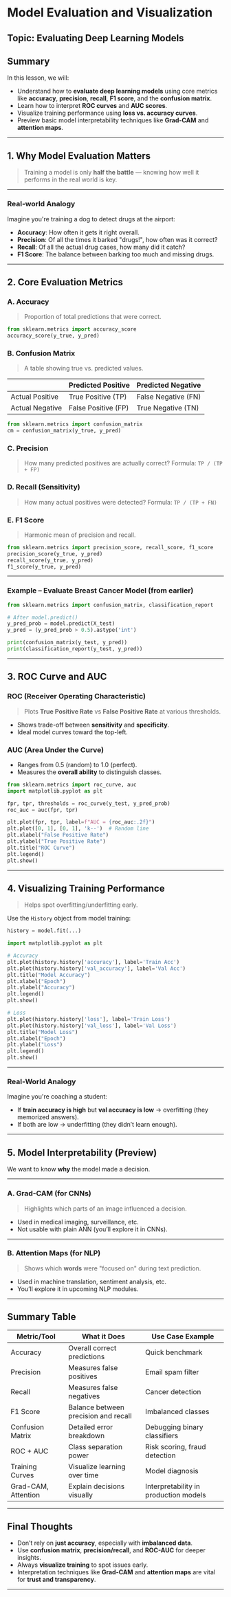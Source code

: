 #  Model Evaluation and Visualization  
## Topic: Evaluating Deep Learning Models  

##  Summary

In this lesson, we will:
- Understand how to **evaluate deep learning models** using core metrics like **accuracy**, **precision**, **recall**, **F1 score**, and the **confusion matrix**.
- Learn how to interpret **ROC curves** and **AUC scores**.
- Visualize training performance using **loss vs. accuracy curves**.
- Preview basic model interpretability techniques like **Grad-CAM** and **attention maps**.

---

## 1.  Why Model Evaluation Matters

> Training a model is only **half the battle** — knowing how well it performs in the real world is key.

---

###  Real-world Analogy

Imagine you're training a dog to detect drugs at the airport:
- **Accuracy**: How often it gets it right overall.
- **Precision**: Of all the times it barked "drugs!", how often was it correct?
- **Recall**: Of all the actual drug cases, how many did it catch?
- **F1 Score**: The balance between barking too much and missing drugs.

---

## 2.  Core Evaluation Metrics

### A. **Accuracy**
> Proportion of total predictions that were correct.

```python
from sklearn.metrics import accuracy_score
accuracy_score(y_true, y_pred)
````

### B. **Confusion Matrix**

> A table showing true vs. predicted values.

|                 | Predicted Positive  | Predicted Negative  |
| --------------- | ------------------- | ------------------- |
| Actual Positive | True Positive (TP)  | False Negative (FN) |
| Actual Negative | False Positive (FP) | True Negative (TN)  |

```python
from sklearn.metrics import confusion_matrix
cm = confusion_matrix(y_true, y_pred)
```

### C. **Precision**

> How many predicted positives are actually correct?
> Formula: `TP / (TP + FP)`

### D. **Recall (Sensitivity)**

> How many actual positives were detected?
> Formula: `TP / (TP + FN)`

### E. **F1 Score**

> Harmonic mean of precision and recall.

```python
from sklearn.metrics import precision_score, recall_score, f1_score
precision_score(y_true, y_pred)
recall_score(y_true, y_pred)
f1_score(y_true, y_pred)
```

---

###  Example – Evaluate Breast Cancer Model (from earlier)

```python
from sklearn.metrics import confusion_matrix, classification_report

# After model.predict()
y_pred_prob = model.predict(X_test)
y_pred = (y_pred_prob > 0.5).astype('int')

print(confusion_matrix(y_test, y_pred))
print(classification_report(y_test, y_pred))
```

---

## 3.  ROC Curve and AUC

### ROC (Receiver Operating Characteristic)

> Plots **True Positive Rate** vs **False Positive Rate** at various thresholds.

* Shows trade-off between **sensitivity** and **specificity**.
* Ideal model curves toward the top-left.

### AUC (Area Under the Curve)

* Ranges from 0.5 (random) to 1.0 (perfect).
* Measures the **overall ability** to distinguish classes.

```python
from sklearn.metrics import roc_curve, auc
import matplotlib.pyplot as plt

fpr, tpr, thresholds = roc_curve(y_test, y_pred_prob)
roc_auc = auc(fpr, tpr)

plt.plot(fpr, tpr, label=f"AUC = {roc_auc:.2f}")
plt.plot([0, 1], [0, 1], 'k--')  # Random line
plt.xlabel("False Positive Rate")
plt.ylabel("True Positive Rate")
plt.title("ROC Curve")
plt.legend()
plt.show()
```

---

## 4.  Visualizing Training Performance

> Helps spot overfitting/underfitting early.

Use the `History` object from model training:

```python
history = model.fit(...)

import matplotlib.pyplot as plt

# Accuracy
plt.plot(history.history['accuracy'], label='Train Acc')
plt.plot(history.history['val_accuracy'], label='Val Acc')
plt.title("Model Accuracy")
plt.xlabel("Epoch")
plt.ylabel("Accuracy")
plt.legend()
plt.show()

# Loss
plt.plot(history.history['loss'], label='Train Loss')
plt.plot(history.history['val_loss'], label='Val Loss')
plt.title("Model Loss")
plt.xlabel("Epoch")
plt.ylabel("Loss")
plt.legend()
plt.show()
```

---

###  Real-World Analogy

Imagine you're coaching a student:

* If **train accuracy is high** but **val accuracy is low** → overfitting (they memorized answers).
* If both are low → underfitting (they didn’t learn enough).

---

## 5.  Model Interpretability (Preview)

We want to know **why** the model made a decision.

---

### A. Grad-CAM (for CNNs)

> Highlights which parts of an image influenced a decision.

* Used in medical imaging, surveillance, etc.
* Not usable with plain ANN (you’ll explore it in CNNs).

---

### B. Attention Maps (for NLP)

> Shows which **words** were "focused on" during text prediction.

* Used in machine translation, sentiment analysis, etc.
* You’ll explore it in upcoming NLP modules.

---

##  Summary Table

| Metric/Tool         | What it Does                         | Use Case Example                      |
| ------------------- | ------------------------------------ | ------------------------------------- |
| Accuracy            | Overall correct predictions          | Quick benchmark                       |
| Precision           | Measures false positives             | Email spam filter                     |
| Recall              | Measures false negatives             | Cancer detection                      |
| F1 Score            | Balance between precision and recall | Imbalanced classes                    |
| Confusion Matrix    | Detailed error breakdown             | Debugging binary classifiers          |
| ROC + AUC           | Class separation power               | Risk scoring, fraud detection         |
| Training Curves     | Visualize learning over time         | Model diagnosis                       |
| Grad-CAM, Attention | Explain decisions visually           | Interpretability in production models |

---

##  Final Thoughts

* Don’t rely on **just accuracy**, especially with **imbalanced data**.
* Use **confusion matrix**, **precision/recall**, and **ROC-AUC** for deeper insights.
* Always **visualize training** to spot issues early.
* Interpretation techniques like **Grad-CAM** and **attention maps** are vital for **trust and transparency**.

---

